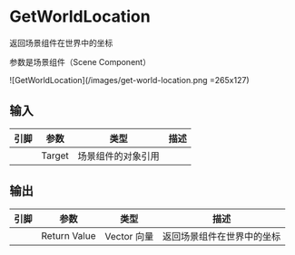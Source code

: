 # GetWorldLocation

返回场景组件在世界中的坐标

参数是场景组件（Scene Component）

![GetWorldLocation](/images/get-world-location.png =265x127)

## 输入
| 引脚 | 参数 | 类型 | 描述 |
| -- | -- | -- | -- |
| <Pin color="#00a8f4"/> | Target | 场景组件的对象引用 |  |

## 输出
| 引脚 | 参数 | 类型 | 描述 |
| -- | -- | -- | -- |
| <Pin color="#fac426"/> | Return Value | Vector 向量 | 返回场景组件在世界中的坐标 |